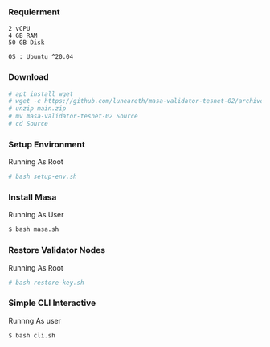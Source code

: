 ### Requierment

```
2 vCPU
4 GB RAM
50 GB Disk

OS : Ubuntu ^20.04
```

### Download
```bash
# apt install wget
# wget -c https://github.com/luneareth/masa-validator-tesnet-02/archive/refs/heads/main.zip
# unzip main.zip
# mv masa-validator-tesnet-02 Source
# cd Source
```
 

### Setup Environment
Running As Root
```bash
# bash setup-env.sh
```



### Install Masa
Running As User
```bash
$ bash masa.sh
```


### Restore Validator Nodes
Running As Root
```bash
# bash restore-key.sh 
```


### Simple CLI Interactive
Runnng As user
```bash
$ bash cli.sh
```
